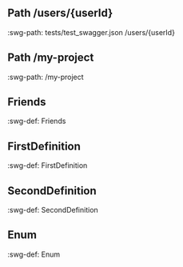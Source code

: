 
## Path /users/{userId}

:swg-path: tests/test_swagger.json /users/{userId}

## Path /my-project

:swg-path: /my-project

## Friends

:swg-def: Friends

## FirstDefinition

:swg-def: FirstDefinition

## SecondDefinition

:swg-def: SecondDefinition

## Enum

:swg-def: Enum

